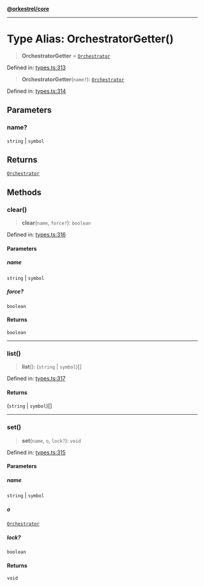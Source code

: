 [**@orkestrel/core**](../index.md)

***

# Type Alias: OrchestratorGetter()

> **OrchestratorGetter** = [`Orchestrator`](../classes/Orchestrator.md)

Defined in: [types.ts:313](https://github.com/orkestrel/core/blob/076093e61b67cd3d4198b173439f047ddbc97abc/src/types.ts#L313)

> **OrchestratorGetter**(`name?`): [`Orchestrator`](../classes/Orchestrator.md)

Defined in: [types.ts:314](https://github.com/orkestrel/core/blob/076093e61b67cd3d4198b173439f047ddbc97abc/src/types.ts#L314)

## Parameters

### name?

`string` | `symbol`

## Returns

[`Orchestrator`](../classes/Orchestrator.md)

## Methods

### clear()

> **clear**(`name`, `force?`): `boolean`

Defined in: [types.ts:316](https://github.com/orkestrel/core/blob/076093e61b67cd3d4198b173439f047ddbc97abc/src/types.ts#L316)

#### Parameters

##### name

`string` | `symbol`

##### force?

`boolean`

#### Returns

`boolean`

***

### list()

> **list**(): (`string` \| `symbol`)[]

Defined in: [types.ts:317](https://github.com/orkestrel/core/blob/076093e61b67cd3d4198b173439f047ddbc97abc/src/types.ts#L317)

#### Returns

(`string` \| `symbol`)[]

***

### set()

> **set**(`name`, `o`, `lock?`): `void`

Defined in: [types.ts:315](https://github.com/orkestrel/core/blob/076093e61b67cd3d4198b173439f047ddbc97abc/src/types.ts#L315)

#### Parameters

##### name

`string` | `symbol`

##### o

[`Orchestrator`](../classes/Orchestrator.md)

##### lock?

`boolean`

#### Returns

`void`
